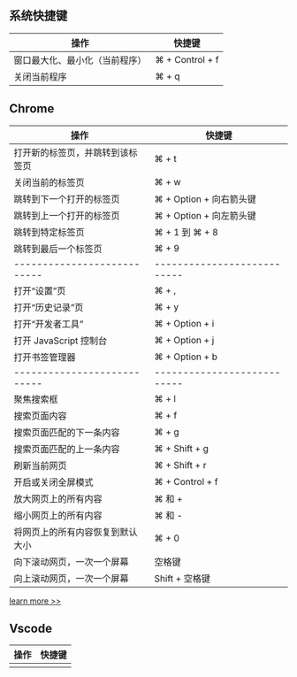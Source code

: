 ## 系统快捷键

|操作|快捷键|
|---|---|
|窗口最大化、最小化（当前程序）|⌘ + Control + f|
|关闭当前程序|⌘ + q|


## Chrome
|操作|快捷键|
|-----|-----|
|打开新的标签页，并跳转到该标签页|⌘ + t|
|关闭当前的标签页|⌘ + w|
|跳转到下一个打开的标签页|⌘ + Option + 向右箭头键|
|跳转到上一个打开的标签页|⌘ + Option + 向左箭头键|
|跳转到特定标签页|⌘ + 1 到 ⌘ + 8|
|跳转到最后一个标签页|⌘ + 9|
|---------------------------|---------------------------|
|打开“设置”页|⌘ + ,|
|打开“历史记录”页|⌘ + y|
|打开“开发者工具”|⌘ + Option + i|
|打开 JavaScript 控制台|⌘ + Option + j|
|打开书签管理器|⌘ + Option + b|
|---------------------------|---------------------------|
|聚焦搜索框|⌘ + l|
|搜索页面内容|⌘ + f|
|搜索页面匹配的下一条内容|⌘ + g|
|搜索页面匹配的上一条内容|⌘ + Shift + g|
|刷新当前网页|⌘ + Shift + r|
|开启或关闭全屏模式|⌘ + Control + f|
|放大网页上的所有内容|⌘ 和 +|
|缩小网页上的所有内容|⌘ 和 -|
|将网页上的所有内容恢复到默认大小|⌘ + 0|
|向下滚动网页，一次一个屏幕|空格键|
|向上滚动网页，一次一个屏幕|Shift + 空格键|


[learn more >>](https://support.google.com/chrome/answer/157179?co=GENIE.Platform%3DDesktop&hl=zh-Hans)


## Vscode
|操作|快捷键|
|-----|-----|
||
